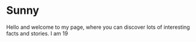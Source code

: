 # Sunny
Hello and welcome to my page, where you can discover lots of interesting facts and stories.
I am 19
